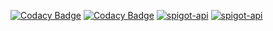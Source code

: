 [![Codacy Badge](https://app.codacy.com/project/badge/Grade/b252ef119c624bfb9eb05971e7919726)](https://app.codacy.com/gh/winterhavenmc/MessageBuilderLib/dashboard?utm_source=gh&utm_medium=referral&utm_content=&utm_campaign=Badge_grade)
[![Codacy Badge](https://app.codacy.com/project/badge/Coverage/b252ef119c624bfb9eb05971e7919726)](https://app.codacy.com/gh/winterhavenmc/MessageBuilderLib/dashboard?utm_source=gh&utm_medium=referral&utm_content=&utm_campaign=Badge_coverage)
[![spigot-api](https://badgen.net/static/spigot-api/1.21.4?color=yellow)](https://spigotmc.org)
[![spigot-api](https://badgen.net/static/License/GPLv3)](https://www.gnu.org/licenses/gpl-3.0)

